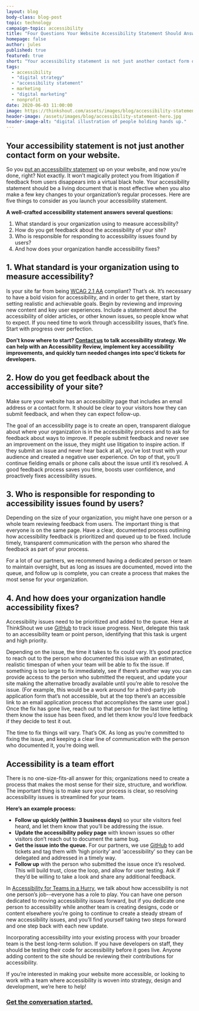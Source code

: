 ```yaml
---
layout: blog
body-class: blog-post
topic: technology
campaign-topic: accessibility
title: "Four Questions Your Website Accessibility Statement Should Answer"
homepage: false
author: jules
published: true
featured: true
short: "Your accessibility statement is not just another contact form on your website."
tags:
  - accessibility
  - "digital strategy"
  - "accessibility statement"
  - marketing
  - "digital marketing"
  - nonprofit
date: 2020-06-03 11:00:00
image: https://thinkshout.com/assets/images/blog/accessibility-statement-hero.jpg
header-image: /assets/images/blog/accessibility-statement-hero.jpg
header-image-alt: "digital illustration of people holding hands up."
---
```

## Your accessibility statement is not just another contact form on your website. 
 
So you [put an accessibility statement](https://www.w3.org/WAI/planning/statements/) up on your website, and now you’re done, right? Not exactly. It won’t magically protect you from litigation if feedback from users disappears into a virtual black hole. Your accessibility statement should be a living document that is most effective when you also make a few key changes to your organization’s regular processes. Here are five things to consider as you launch your accessibility statement. 

 **A well-crafted accessibility statement answers several questions:** 
1. What standard is your organization using to measure accessibility?
2. How do you get feedback about the accessibility of your site?
3. Who is responsible for responding to accessibility issues found by users?
4. And how does your organization handle accessibility fixes?
 

## 1. What standard is your organization using to measure accessibility?

Is your site far from being [WCAG 2.1 AA](https://www.w3.org/TR/WCAG21/) compliant? That’s ok. It’s necessary to have a bold vision for accessibility, and in order to get there, start by setting realistic and achievable goals. Begin by reviewing and improving new content and key user experiences. Include a statement about the accessibility of older articles, or other known issues, so people know what to expect. If you need time to work through accessibility issues, that’s fine. Start with progress over perfection.

**Don’t know where to start? [Contact us](https://thinkshout.com/contact/) to talk accessibility strategy. We can help with an Accessibility Review, implement key accessibility improvements, and quickly turn needed changes into spec’d tickets for developers.** 

## 2. How do you get feedback about the accessibility of your site?

Make sure your website has an accessibility page that includes an email address or a contact form. It should be clear to your visitors how they can submit feedback, and when they can expect follow-up. 

The goal of an accessibility page is to create an open, transparent dialogue about where your organization is in the accessibility process and to ask for feedback about ways to improve. If people submit feedback and never see an improvement on the issue, they might use litigation to inspire action. If they submit an issue and never hear back at all, you’ve lost trust with your audience and created a negative user experience. On top of that, you’ll continue fielding emails or phone calls about the issue until it’s resolved. A good feedback process saves you time, boosts user confidence, and proactively fixes accessibility issues.

## 3. Who is responsible for responding to accessibility issues found by users?

Depending on the size of your organization, you might have one person or a whole team reviewing feedback from users. The important thing is that everyone is on the same page. Have a clear, documented process outlining how accessibility feedback is prioritized and queued up to be fixed. Include timely, transparent communication with the person who shared the feedback as part of your process. 

For a lot of our partners, we recommend having a dedicated person or team to maintain oversight, but as long as issues are documented, moved into the queue, and follow up is complete, you can create a process that makes the most sense for your organization. 

## 4. And how does your organization handle accessibility fixes?

Accessibility issues need to be prioritized and added to the queue. Here at ThinkShout we use [GitHub](https://github.com/) to track issue progress. Next, delegate this task to an accessibility team or point person, identifying that this task is urgent and high priority.  

Depending on the issue, the time it takes to fix could vary.  It’s good practice to reach out to the person who documented this issue with an estimated, realistic timespan of when your team will be able to fix the issue. If something is too large to fix immediately, see if there’s another way you can provide access to the person who submitted the request, and update your site making the alternative broadly available until you’re able to resolve the issue. (For example, this would be a work around for a third-party job application form that’s not accessible, but at the top there’s an accessible link to an email application process that accomplishes the same user goal.) Once the fix has gone live, reach out to that person for the last time letting them know the issue has been fixed, and let them know you’d love feedback if they decide to test it out. 

The time to fix things will vary. That’s OK. As long as you’re committed to fixing the issue, and keeping a clear line of communication with the person who documented it, you’re doing well. 

## Accessibility is a team effort

There is no one-size-fits-all answer for this; organizations need to create a process that makes the most sense for their size, structure, and workflow. The important thing is to make sure your process is clear, so resolving accessibility issues is streamlined for your team.

**Here’s an example process:**
- **Follow up quickly (within 3 business days)** so your site visitors feel heard, and let them know that you’ll be addressing the issue.
- **Update the accessibility policy page** with known issues so other visitors don’t reach out to document the same bug. 
- **Get the issue into the queue.** For our partners, we use [GitHub](https://github.com/) to add tickets and tag them with ‘high priority’ and ‘accessibility’ so they can be delegated and addressed in a timely way.
- **Follow up** with the person who submitted the issue once it’s resolved. This will build trust, close the loop, and allow for user testing. Ask if they’d be willing to take a look and share any additional feedback.

In [Accessibility for Teams in a Hurry](https://thinkshout.com/equitable-digital-connections), we talk about how accessibility is not one person’s job--everyone has a role to play. You can have one person dedicated to moving accessibility issues forward, but if you dedicate one person to accessibility while another team is creating designs, code or content elsewhere you’re going to continue to create a steady stream of new accessibility issues, and you’ll find yourself taking two steps forward and one step back with each new update. 

Incorporating accessibility into your existing process with your broader team is the best long-term solution. If you have developers on staff, they should be testing their code for accessibility before it goes live. Anyone adding content to the site should be reviewing their contributions for accessibility. 

   
If you’re interested in making your website more accessible, or looking to work with a team where accessibility is woven into strategy, design and development, we’re here to help! 

### [Get the conversation started.](https://thinkshout.com/contact/) 
